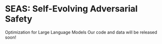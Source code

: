 # SEAS: Self-Evolving Adversarial Safety
Optimization for Large Language Models
Our code and data will be released soon!
